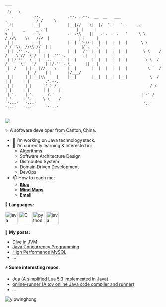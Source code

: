 ```
                                                                                                        
                                                                                                            ___   
                                                                                                         .'/   \  
   .        .--.            .--. ,.--.  __  __   ___                                      .             / /     \ 
 .'|        |__|            |__|//    \|  |/  `.'   `.     .-.          .-      _     _ .'|             | |     | 
<  |        .--.            .--.\\    ||   .-.  .-.   '     \ \        / //\    \\   //<  |             | |     | 
 | |        |  |            |  | `'-)/ |  |  |  |  |  |      \ \      / / `\\  //\\ //  | |             |/`.   .' 
 | | .'''-. |  |            |  |   /'  |  |  |  |  |  |       \ \    / /    \`//  \'/   | | .'''-.       `.|   |  
 | |/.'''. \|  | ,.--.      |  |       |  |  |  |  |  |        \ \  / /      \|   |/    | |/.'''. \       ||___|  
 |  /    | ||  |//    \     |  |       |  |  |  |  |  |         \ `  /        '         |  /    | |       |/___/  
 | |     | ||__|\\     |    |__|       |__|  |__|  |__|          \  /                   | |     | |       .'.--.  
 | |     | |     `'-) /                                          / /                    | |     | |      | |    | 
 | '.    | '.      /.'                                       |`-' /                     | '.    | '.     \_\    / 
 '---'   '---'                                                '..'                      '---'   '---'     `''--'  
                                                                                                        
```
<div>

   <img src="https://pronoun.cyou/x/y?subject=He&object=Him&height=20"> 


✨ A software developer from Canton, China.
- 🔭 I’m working on Java technology stack.
- 🌱 I’m currently learning & Interested in: 
  - Algorithms
  - Software Architecture Design
  - Distributed System
  - Domain Driven Development
  - DevOps
- 📫 How to reach me: 
  - **[Blog](https://yipwinghong.github.io)**
  - **[Mind Maps](https://www.processon.com/u/5c84a4fde4b0ed6b42fac9a9/profile)**
  - **Email**

**🌈 Languages:** 
<p align="left">
<img src="https://www.vectorlogo.zone/logos/java/java-icon.svg" alt="java" width="40" height="40"/>
<img src="https://ywh-oss.oss-cn-shenzhen.aliyuncs.com/C-lang.svg" alt="C" width="40" />
<img src="https://www.vectorlogo.zone/logos/python/python-icon.svg" alt="python" width="40" height="40"/>
<img src="https://www.vectorlogo.zone/logos/lua/lua-icon.svg" alt="java" width="40" height="40"/>
</p>

**📝 My posts:**
- [Dive in JVM](https://www.processon.com/view/5c8f9682e4b09a16b9a6ec93#map)
- [Java Concurrency Programming](https://www.processon.com/view/5c8f80cce4b0ab74ecdc6f12#map)
- [High Performance MySQL](https://www.processon.com/view/5c9b66e9e4b09bf72a6ab9e8#map)
- ...

**⚡ Some interesting repos:**
- [Jua (A simplified Lua 5.3 implemented in Java)](https://github.com/FreetechRevise/Jua)
- [online-runner (A toy online Java code compiler and runner)](https://github.com/yipwinghong/online-runner)
- ...

<!--
**yipwinghong/yipwinghong** is a ✨ _special_ ✨ repository because its `README.md` (this file) appears on your GitHub profile.


Here are some ideas to get you started:

- 🔭 I’m currently working on ...
- 🌱 I’m currently learning ...
- 👯 I’m looking to collaborate on ...
- 🤔 I’m looking for help with ...
- 💬 Ask me about ...
- 📫 How to reach me: ...
- 😄 Pronouns: ...
- ⚡ Fun fact: ...
-->


<p> <img src="https://github-readme-stats.vercel.app/api?username=yipwinghong&show_icons=true&theme=dracula" alt="yipwinghong" />

</div>
